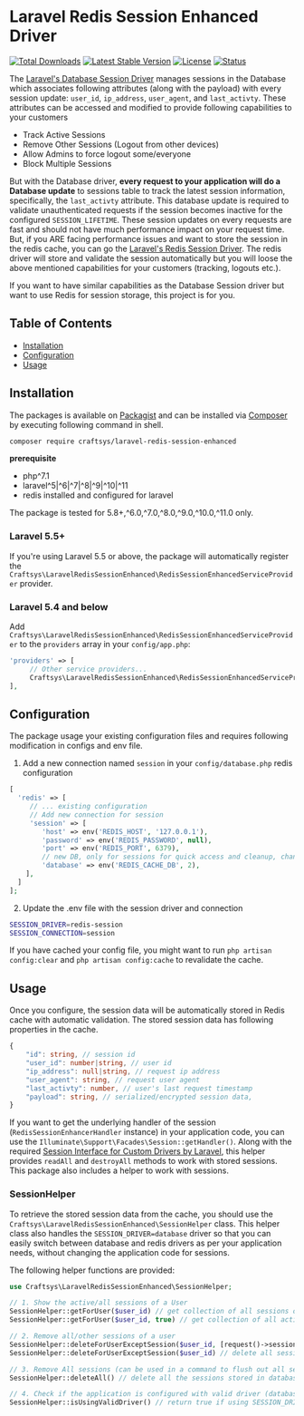 # Laravel Redis Session Enhanced Driver

<p>
<a href="https://packagist.org/packages/craftsys/laravel-redis-session-enhanced"><img src="https://img.shields.io/packagist/dt/craftsys/laravel-redis-session-enhanced" alt="Total Downloads" /></a>
<a href="https://packagist.org/packages/craftsys/laravel-redis-session-enhanced"><img src="https://img.shields.io/packagist/v/craftsys/laravel-redis-session-enhanced?label=version" alt="Latest Stable Version" /></a>
<a href="https://packagist.org/packages/craftsys/laravel-redis-session-enhanced"><img src="https://img.shields.io/packagist/l/craftsys/laravel-redis-session-enhanced" alt="License" /></a>
<a href="https://packagist.org/packages/craftsys/laravel-redis-session-enhanced"><img src="https://img.shields.io/github/workflow/status/craftsys/laravel-redis-session-enhanced/tests?label=tests" alt="Status" /></a>
</p>


The [Laravel's Database Session Driver](https://laravel.com/docs/session#database) manages sessions in the Database which associates following attributes (along with the payload) with every session update: `user_id`, `ip_address`, `user_agent`, and `last_activty`. These attributes can be accessed and modified to provide following capabilities to your customers

- Track Active Sessions
- Remove Other Sessions (Logout from other devices)
- Allow Admins to force logout some/everyone
- Block Multiple Sessions

But with the Database driver, **every request to your application will do a Database update** to sessions table to track the latest session information, specifically, the `last_activty` attribute. This database update is required to validate unauthenticated requests if the session becomes inactive for the configured `SESSION_LIFETIME`. These session updates on every requests are fast and should not have much performance impact on your request time. But, if you ARE facing performance issues and want to store the session in the redis cache, you can go the [Laravel's Redis Session Driver](https://laravel.com/docs/session#redis). The redis driver will store and validate the session automatically but you will loose the above mentioned capabilities for your customers (tracking, logouts etc.).

If you want to have similar capabilities as the Database Session driver but want to use Redis for session storage, this project is for you.


## Table of Contents

-   [Installation](#installation)
-   [Configuration](#configuration)
-   [Usage](#usage)

## Installation

The packages is available on [Packagist](https://packagist.org/packages/craftsys/laravel-redis-session-enhanced) and can be installed via [Composer](https://getcomposer.org/) by executing following command in shell.

```bash
composer require craftsys/laravel-redis-session-enhanced
```

**prerequisite**

-   php^7.1
-   laravel^5|^6|^7|^8|^9|^10|^11
-   redis installed and configured for laravel

The package is tested for 5.8+,^6.0,^7.0,^8.0,^9.0,^10.0,^11.0 only.

### Laravel 5.5+

If you're using Laravel 5.5 or above, the package will automatically register the `Craftsys\LaravelRedisSessionEnhanced\RedisSessionEnhancedServiceProvider` provider.

### Laravel 5.4 and below

Add `Craftsys\LaravelRedisSessionEnhanced\RedisSessionEnhancedServiceProvider` to the `providers` array in your `config/app.php`:

```php
'providers' => [
     // Other service providers...
     Craftsys\LaravelRedisSessionEnhanced\RedisSessionEnhancedServiceProvider::class,
],
```

## Configuration

The package usage your existing configuration files and requires following modification in configs and env file.


1. Add a new connection named `session` in your `config/database.php` redis configuration
```php
[
  'redis' => [
     // ... existing configuration
     // Add new connection for session
     'session' => [
        'host' => env('REDIS_HOST', '127.0.0.1'),
        'password' => env('REDIS_PASSWORD', null),
        'port' => env('REDIS_PORT', 6379),
        // new DB, only for sessions for quick access and cleanup, change the value if 2 is already taken
        'database' => env('REDIS_CACHE_DB', 2),
    ],
  ]
];
```

2. Update the .env file with the session driver and connection

```sh
SESSION_DRIVER=redis-session
SESSION_CONNECTION=session
```

If you have cached your config file, you might want to run `php artisan config:clear` and `php artisan config:cache` to revalidate the cache.

## Usage

Once you configure, the session data will be automatically stored in Redis cache with automatic validation. The stored session data has following properties in the cache.

```ts
{
    "id": string, // session id
    "user_id": number|string, // user id
    "ip_address": null|string, // request ip address
    "user_agent": string, // request user agent
    "last_activty": number, // user's last request timestamp
    "payload": string, // serialized/encrypted session data,
}
```

If you want to get the underlying handler of the session (`RedisSessionEnhancerHandler` instance) in your application code, you can use the `Illuminate\Support\Facades\Session::getHandler()`. Along with the required [Session Interface for Custom Drivers by Laravel](https://laravel.com/docs/session#implementing-the-driver), this helper provides `readAll` and `destroyAll` methods to work with stored sessions. This package also includes a helper to work with sessions.

### SessionHelper

To retrieve the stored session data from the cache, you should use the `Craftsys\LaravelRedisSessionEnhanced\SessionHelper` class. This helper class also handles the `SESSION_DRIVER=database` driver so that you can easily switch between database and redis drivers as per your application needs, without changing the application code for sessions.

The following helper functions are provided:

```php
use Craftsys\LaravelRedisSessionEnhanced\SessionHelper;

// 1. Show the active/all sessions of a User
SessionHelper::getForUser($user_id) // get collection of all sessions of a user
SessionHelper::getForUser($user_id, true) // get collection of all active sessions of a user

// 2. Remove all/other sessions of a user
SessionHelper::deleteForUserExceptSession($user_id, [request()->session()->id]) // delete user's sessions except the current request
SessionHelper::deleteForUserExceptSession($user_id) // delete all sessions of a user

// 3. Remove All sessions (can be used in a command to flush out all sessions by DevOps)
SessionHelper::deleteAll() // delete all the sessions stored in database of every

// 4. Check if the application is configured with valid driver (database/redis).
SessionHelper::isUsingValidDriver() // return true if using SESSION_DRIVER=database or SESSION_DRIVER=redis-session
```

